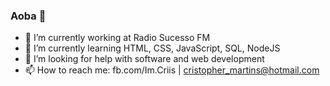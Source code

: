 ### Aoba 👋


- 🔭 I’m currently working at Radio Sucesso FM
- 🌱 I’m currently learning HTML, CSS, JavaScript, SQL, NodeJS
- 🤔 I’m looking for help with software and web development
- 📫 How to reach me: fb.com/Im.Criis | cristopher_martins@hotmail.com

